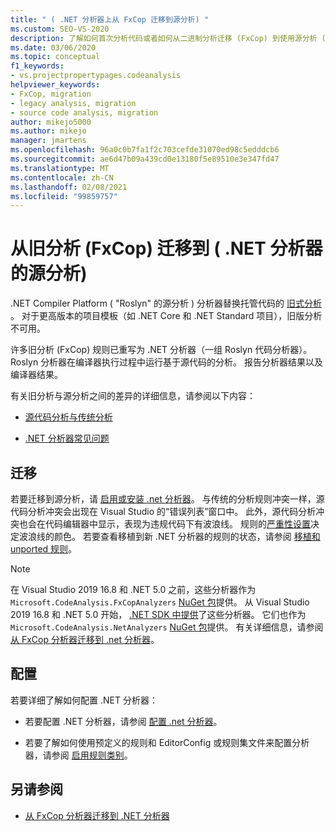 ```yaml
---
title: " ( .NET 分析器上从 FxCop 迁移到源分析) "
ms.custom: SEO-VS-2020
description: 了解如何首次分析代码或者如何从二进制分析迁移 (FxCop) 到使用源分析 ( .NET 分析器) 分析托管代码的新方式。
ms.date: 03/06/2020
ms.topic: conceptual
f1_keywords:
- vs.projectpropertypages.codeanalysis
helpviewer_keywords:
- FxCop, migration
- legacy analysis, migration
- source code analysis, migration
author: mikejo5000
ms.author: mikejo
manager: jmartens
ms.openlocfilehash: 96a0c0b7fa1f2c703cefde31070ed98c5edddcb6
ms.sourcegitcommit: ae6d47b09a439cd0e13180f5e89510e3e347fd47
ms.translationtype: MT
ms.contentlocale: zh-CN
ms.lasthandoff: 02/08/2021
ms.locfileid: "99859757"
---
```

# <a name="migrate-from-legacy-analysis-fxcop-to-source-analysis-net-analyzers"></a>从旧分析 (FxCop) 迁移到 ( .NET 分析器的源分析) 

.NET Compiler Platform ( "Roslyn" 的源分析 ) 分析器替换托管代码的 [旧式分析](../code-quality/code-analysis-for-managed-code-overview.md) 。 对于更高版本的项目模板（如 .NET Core 和 .NET Standard 项目），旧版分析不可用。

许多旧分析 (FxCop) 规则已重写为 .NET 分析器（一组 Roslyn 代码分析器）。 Roslyn 分析器在编译器执行过程中运行基于源代码的分析。 报告分析器结果以及编译器结果。

有关旧分析与源分析之间的差异的详细信息，请参阅以下内容：

- [源代码分析与传统分析](../code-quality/net-analyzers-faq.md#whats-the-difference-between-legacy-fxcop-and-net-analyzers)

- [.NET 分析器常见问题](../code-quality/net-analyzers-faq.md)

## <a name="migration"></a>迁移

若要迁移到源分析，请 [启用或安装 .net 分析器](install-net-analyzers.md)。 与传统的分析规则冲突一样，源代码分析冲突会出现在 Visual Studio 的“错误列表”窗口中。 此外，源代码分析冲突也会在代码编辑器中显示，表现为违规代码下有波浪线。 规则的[严重性设置](../code-quality/use-roslyn-analyzers.md#configure-severity-levels)决定波浪线的颜色。 若要查看移植到新 .NET 分析器的规则的状态，请参阅 [移植和 unported 规则](../code-quality/fxcop-rule-port-status.md)。

> [!NOTE]
> 在 Visual Studio 2019 16.8 和 .NET 5.0 之前，这些分析器作为 `Microsoft.CodeAnalysis.FxCopAnalyzers` [NuGet 包](https://www.nuget.org/packages/Microsoft.CodeAnalysis.FxCopAnalyzers)提供。 从 Visual Studio 2019 16.8 和 .NET 5.0 开始， [.NET SDK 中提供](/dotnet/fundamentals/code-analysis/overview)了这些分析器。 它们也作为 `Microsoft.CodeAnalysis.NetAnalyzers` [NuGet 包](https://www.nuget.org/packages/Microsoft.CodeAnalysis.NetAnalyzers)提供。 有关详细信息，请参阅 [从 FxCop 分析器迁移到 .net 分析器](migrate-from-fxcop-analyzers-to-net-analyzers.md)。

## <a name="configuration"></a>配置

若要详细了解如何配置 .NET 分析器：

- 若要配置 .NET 分析器，请参阅 [配置 .net 分析器](/dotnet/fundamentals/code-analysis/code-quality-rule-options)。

- 若要了解如何使用预定义的规则和 EditorConfig 或规则集文件来配置分析器，请参阅 [启用规则类别](/dotnet/fundamentals/code-analysis/code-quality-rule-options)。

## <a name="see-also"></a>另请参阅

- [从 FxCop 分析器迁移到 .NET 分析器](migrate-from-fxcop-analyzers-to-net-analyzers.md)
